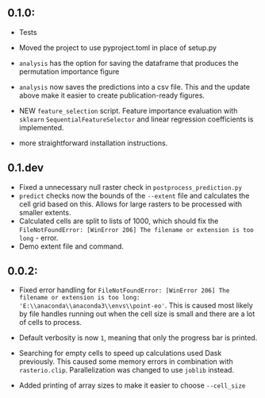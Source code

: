 ## 0.1.0:

- Tests
- Moved the project to use pyproject.toml in place of setup.py
- `analysis` has the option for saving the dataframe that produces the permutation importance figure
- `analysis` now saves the predictions into a csv file. This and the update above make it easier to create publication-ready figures.
- NEW `feature_selection` script. Feature importance evaluation with `sklearn` `SequentialFeatureSelector` and linear regression coefficients is implemented.

- more straightforward installation instructions.

## 0.1.dev

- Fixed a unnecessary null raster check in `postprocess_prediction.py`
- `predict` checks now the bounds of the `--extent` file and calculates the cell grid based on this. Allows for large rasters to be processed with smaller extents.
- Calculated cells are split to lists of 1000, which should fix the `FileNotFoundError: [WinError 206] The filename or extension is too long` - error.
- Demo extent file and command.

## 0.0.2:

- Fixed error handling for `FileNotFoundError: [WinError 206] The filename or extension is too long: 'E:\\anaconda\\anaconda3\\envs\\point-eo'`. This is caused most likely by file handles running out when the cell size is small and there are a lot of cells to process.

- Default verbosity is now `1`, meaning that only the progress bar is printed.

- Searching for empty cells to speed up calculations used Dask previously. This caused some memory errors in combination with `rasterio.clip`. Parallelization was changed to use `joblib` instead.

- Added printing of array sizes to make it easier to choose `--cell_size`
